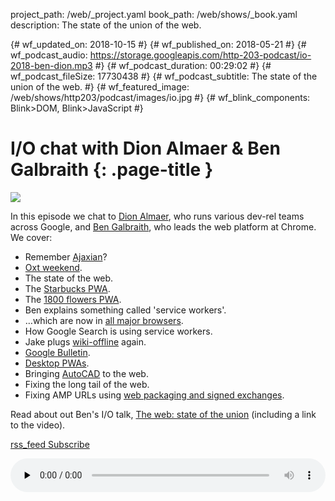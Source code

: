 project_path: /web/_project.yaml
book_path: /web/shows/_book.yaml
description: The state of the union of the web.

{# wf_updated_on: 2018-10-15 #}
{# wf_published_on: 2018-05-21 #}
{# wf_podcast_audio: https://storage.googleapis.com/http-203-podcast/io-2018-ben-dion.mp3 #}
{# wf_podcast_duration: 00:29:02 #}
{# wf_podcast_fileSize: 17730438 #}
{# wf_podcast_subtitle: The state of the union of the web. #}
{# wf_featured_image: /web/shows/http203/podcast/images/io.jpg #}
{# wf_blink_components: Blink>DOM, Blink>JavaScript #}

# I/O chat with Dion Almaer & Ben Galbraith {: .page-title }

<img src="/web/shows/http203/podcast/images/io.jpg" class="attempt-right">

In this episode we chat to [Dion Almaer](https://twitter.com/dalmaer), who runs various dev-rel
teams across Google, and [Ben Galbraith](https://twitter.com/bgalbs), who leads the web platform at
Chrome. We cover:

* Remember [Ajaxian](http://ajaxian.com/archives/media-ajax-panel)?
* [Oxt weekend](http://oxtweekend.com/).
* The state of the web.
* The [Starbucks PWA](https://formidable.com/work/starbucks-progressive-web-app/).
* The [1800 flowers PWA](https://pwa.www.1800flowers.com/).
* Ben explains something called 'service workers'.
* …which are now in [all major browsers](https://jakearchibald.github.io/isserviceworkerready/).
* How Google Search is using service workers.
* Jake plugs [wiki-offline](https://wiki-offline.jakearchibald.com/) again.
* [Google Bulletin](https://posts.google.com/bulletin/share).
* [Desktop PWAs](/web/progressive-web-apps/desktop).
* Bringing [AutoCAD](https://web.autocad.com/) to the web.
* Fixing the long tail of the web.
* Fixing AMP URLs using [web packaging and signed exchanges](https://github.com/WICG/webpackage).

Read about out Ben's I/O talk, [The web: state of the
union](https://blog.chromium.org/2018/05/the-state-of-web-at-google-io-2018.html) (including a link
to the video).

<a href="http://feeds.feedburner.com/Http203Podcast">
  <span class="material-icons">rss_feed</span>
  Subscribe
</a>

<audio style="width: 100%"
src="https://storage.googleapis.com/http-203-podcast/io-2018-ben-dion.mp3" controls
preload="none"></audio>
